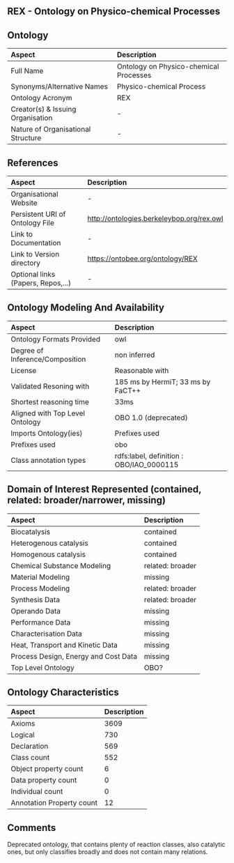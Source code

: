 ## REX - Ontology on Physico-chemical Processes


## Ontology
|Aspect |Description| 
 |:---|:---|
| Full Name | Ontology on Physico-chemical Processes |
| Synonyms/Alternative Names | Physico-chemical Process |
| Ontology Acronym | REX |
| Creator(s) & Issuing Organisation | - |
| Nature of Organisational Structure | - |

## References
|Aspect |Description| 
 |:---|:---|
| Organisational Website | - |
| Persistent URI of Ontology File | http://ontologies.berkeleybop.org/rex.owl |
| Link to Documentation | - |
| Link to Version directory | https://ontobee.org/ontology/REX |
| Optional links (Papers, Repos,...) | - |

## Ontology Modeling And Availability
|Aspect |Description| 
 |:---|:---|
| Ontology Formats Provided | owl |
| Degree of Inference/Composition | non inferred |
| License | Reasonable with |
| Validated Resoning with | 185 ms by HermiT; 33 ms by FaCT++ |
| Shortest reasoning time | 33ms |
| Aligned with Top Level Ontology | OBO 1.0 (deprecated) |
| Imports Ontology(ies) | Prefixes used |
| Prefixes used | obo |
| Class annotation types | rdfs:label, definition : OBO/IAO_0000115 |

## Domain of Interest Represented (contained, related: broader/narrower, missing)
|Aspect |Description| 
 |:---|:---|
| Biocatalysis | contained |
| Heterogenous catalysis | contained |
| Homogenous catalysis | contained |
| Chemical Substance Modeling | related: broader |
| Material Modeling | missing |
| Process Modeling | related: broader |
| Synthesis Data | related: broader |
| Operando Data | missing |
| Performance Data | missing |
| Characterisation Data | missing |
| Heat, Transport and Kinetic Data | missing |
| Process Design, Energy and Cost Data | missing |
| Top Level Ontology | OBO? |

## Ontology Characteristics
|Aspect |Description| 
 |:---|:---|
| Axioms | 3609 |
| Logical | 730 |
| Declaration | 569 |
| Class count | 552 |
| Object property count | 6 |
| Data property count | 0 |
| Individual count | 0 |
| Annotation Property count | 12 |

## Comments
Deprecated ontology, that contains plenty of reaction classes, also catalytic ones, but only classifies broadly and does not contain many relations.
